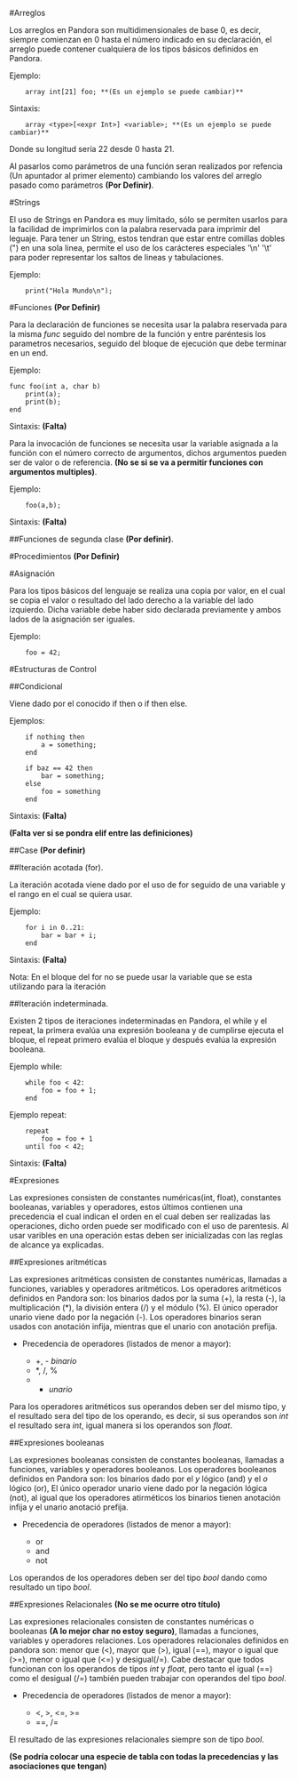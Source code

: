 #Arreglos

Los arreglos en Pandora son multidimensionales de base 0, es decir, siempre 
comienzan en 0 hasta el número indicado en su declaración, el arreglo puede 
contener cualquiera de los tipos básicos definidos en Pandora.

Ejemplo:

        array int[21] foo; **(Es un ejemplo se puede cambiar)**

Sintaxis:
        
        array <type>[<expr Int>] <variable>; **(Es un ejemplo se puede cambiar)**

Donde su longitud sería 22 desde 0 hasta 21.

Al pasarlos como parámetros de una función seran realizados por refencia 
(Un apuntador al primer elemento) cambiando los valores del arreglo pasado como 
parámetros **(Por Definir)**.

#Strings

El uso de Strings en Pandora es muy limitado, sólo se permiten usarlos para la 
facilidad de imprimirlos con la palabra reservada para imprimir del leguaje. 
Para tener un String, estos tendran que estar entre comillas dobles (\") en 
una sola linea, permite el uso de los carácteres especiales '\\n' '\\t' para 
poder representar los saltos de lineas y tabulaciones.

Ejemplo:

        print("Hola Mundo\n");

#Funciones **(Por Definir)**

Para la declaración de funciones se necesita usar la palabra reservada para la 
misma *func* seguido del nombre de la función y entre paréntesis los parametros
necesarios, seguido del bloque de ejecución que debe terminar en un end.

Ejemplo: 

    func foo(int a, char b)
        print(a);
        print(b);
    end

Sintaxis: **(Falta)**

Para la invocación de funciones se necesita usar la variable asignada a la 
función con el número correcto de argumentos, dichos argumentos pueden ser 
de valor o de referencia. **(No se si se va a permitir funciones con argumentos 
multiples)**.

Ejemplo:

        foo(a,b);

Sintaxis: **(Falta)**

##Funciones de segunda clase **(Por definir)**.

#Procedimientos **(Por Definir)**

#Asignación

Para los tipos básicos del lenguaje se realiza una copia por valor, en el cual
se copia el valor o resultado del lado derecho a la variable del lado 
izquierdo. Dicha variable debe haber sido declarada previamente y ambos lados 
de la asignación ser iguales.

Ejemplo:

        foo = 42;

#Estructuras de Control

##Condicional

Viene dado por el conocido if then o if then else.

Ejemplos:

        if nothing then
            a = something;
        end

        if baz == 42 then 
            bar = something;
        else
            foo = something
        end

Sintaxis:  **(Falta)**

**(Falta ver si se pondra elif entre las definiciones)**

##Case **(Por definir)**

##Iteración acotada (for).

La iteración acotada viene dado por el uso de for seguido de una variable y el
rango en el cual se quiera usar.

Ejemplo:

        for i in 0..21:
            bar = bar + i;
        end

Sintaxis: **(Falta)**

Nota: En el bloque del for no se puede usar la variable que se esta utilizando 
para la iteración

##Iteración indeterminada.

Existen 2 tipos de iteraciones indeterminadas en Pandora, el while y el repeat,
la primera evalúa una expresión booleana y de cumplirse ejecuta el bloque, 
el repeat primero evalúa el bloque y después evalúa la expresión booleana.

Ejemplo while:

        while foo < 42:
            foo = foo + 1;
        end

Ejemplo repeat:
        
        repeat
            foo = foo + 1
        until foo < 42;

Sintaxis: **(Falta)**

#Expresiones

Las expresiones consisten de constantes numéricas(int, float), constantes 
booleanas, variables y operadores, estos últimos contienen una precedencia el 
cual indican el orden en el cual deben ser realizadas las operaciones, dicho 
orden puede ser modificado con el uso de parentesis. Al usar varibles en una 
operación estas deben ser inicializadas con las reglas de alcance ya explicadas.

##Expresiones aritméticas

Las expresiones aritméticas consisten de constantes numéricas, llamadas a 
funciones, variables y operadores aritméticos. Los operadores aritméticos 
definidos en Pandora son: los binarios dados por la suma (+), la resta (-), 
la multiplicación (*), la división entera (/) y el módulo (%). El único operador
unario viene dado por la negación (-). Los operadores binarios seran usados con
anotación infija, mientras que el unario con anotación prefija.

*   Precedencia de operadores (listados de menor a mayor):
    
    *   +, - *binario*
    *   *, /, %
    *   - *unario*

Para los operadores aritméticos sus operandos deben ser del mismo tipo, y el 
resultado sera del tipo de los operando, es decir, si sus operandos son *int* el 
resultado sera *int*, igual manera si los operandos son *float*.

##Expresiones booleanas

Las expresiones booleanas consisten de constantes booleanas, llamadas a 
funciones, variables y operadores booleanos. Los operadores booleanos definidos
en Pandora son: los binarios dado por el *y* lógico (and) y el *o* lógico (or), 
El único operador unario viene dado por la negación lógica (not), al igual que 
los operadores atirméticos los binarios tienen anotación infija y el unario 
anotació prefija.

*   Precedencia de operadores (listados de menor a mayor):

    *   or
    *   and
    *   not

Los operandos de los operadores deben ser del tipo *bool* dando como resultado 
un tipo *bool*.

##Expresiones Relacionales **(No se me ocurre otro título)**

Las expresiones relacionales consisten de constantes numéricas o booleanas
**(A lo mejor char no estoy seguro)**, llamadas a funciones, variables y 
operadores relaciones. Los operadores relacionales definidos en pandora son: 
menor que (<), mayor que (>), igual (==), mayor o igual que (>=), menor o igual 
que (<=) y desigual(/=). Cabe destacar que todos funcionan con los operandos de 
tipos *int* y *float*, pero tanto el igual (==) como el desigual (/=) también 
pueden trabajar con operandos del tipo *bool*.

*   Precedencia de operadores (listados de menor a mayor):

    *   <, >, <=, >=
    *   ==, /=

El resultado de las expresiones relacionales siempre son de tipo *bool*.

**(Se podría colocar una especie de tabla con todas la precedencias y las asociaciones que tengan)**












